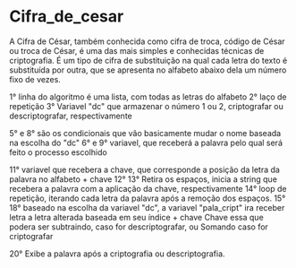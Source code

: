 # Cifra_de_cesar
 A Cifra de César, também conhecida como cifra de troca, código de César ou troca de César, é uma das mais simples e conhecidas técnicas de criptografia. 
 É um tipo de cifra de substituição na qual cada letra do texto é substituída por outra, que se apresenta no alfabeto abaixo dela um número fixo de vezes.
 
 1° linha do algoritmo é uma lista, com todas as letras do alfabeto
 2° laço de repetição
 3° Variavel "dc" que armazenar o número 1 ou 2, criptografar ou descriptografar, respectivamente
 
 5° e 8° são os condicionais que vão basicamente mudar o nome baseada na escolha do "dc"
 6° e 9° variavel, que receberá a palavra pelo qual será feito o processo escolhido
 
 11° variavel que recebera a chave, que corresponde a posição da letra da palavra no alfabeto + chave
 12° 13° Retira os espaços, inicia a string que recebera a palavra com a aplicação da chave, respectivamente
 14° loop de repetição, iterando cada letra da palavra após a remoção dos espaços.
 15° 18° baseado na escolha da variavel "dc", a variavel "pala_cript" ira receber letra a letra alterada baseada em seu índice + chave 
 Chave essa que podera ser subtraindo, caso for descriptografar, ou Somando caso for criptografar

20° Exibe a palavra após a criptografia ou descriptografia.
